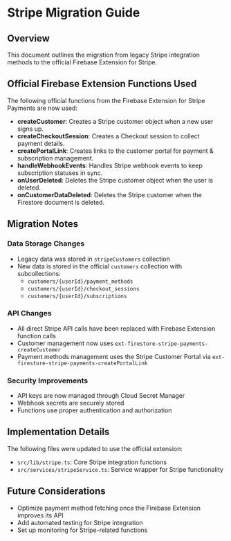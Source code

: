 # Stripe Migration Guide

## Overview

This document outlines the migration from legacy Stripe integration methods to the official Firebase Extension for Stripe.

## Official Firebase Extension Functions Used

The following official functions from the Firebase Extension for Stripe Payments are now used:

- **createCustomer**: Creates a Stripe customer object when a new user signs up.
- **createCheckoutSession**: Creates a Checkout session to collect payment details.
- **createPortalLink**: Creates links to the customer portal for payment & subscription management.
- **handleWebhookEvents**: Handles Stripe webhook events to keep subscription statuses in sync.
- **onUserDeleted**: Deletes the Stripe customer object when the user is deleted.
- **onCustomerDataDeleted**: Deletes the Stripe customer when the Firestore document is deleted.

## Migration Notes

### Data Storage Changes

- Legacy data was stored in `stripeCustomers` collection
- New data is stored in the official `customers` collection with subcollections:
  - `customers/{userId}/payment_methods`
  - `customers/{userId}/checkout_sessions`
  - `customers/{userId}/subscriptions`

### API Changes

- All direct Stripe API calls have been replaced with Firebase Extension function calls
- Customer management now uses `ext-firestore-stripe-payments-createCustomer`
- Payment methods management uses the Stripe Customer Portal via `ext-firestore-stripe-payments-createPortalLink`

### Security Improvements

- API keys are now managed through Cloud Secret Manager
- Webhook secrets are securely stored
- Functions use proper authentication and authorization

## Implementation Details

The following files were updated to use the official extension:

- `src/lib/stripe.ts`: Core Stripe integration functions
- `src/services/stripeService.ts`: Service wrapper for Stripe functionality

## Future Considerations

- Optimize payment method fetching once the Firebase Extension improves its API
- Add automated testing for Stripe integration
- Set up monitoring for Stripe-related functions
